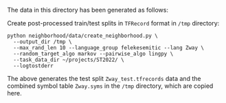 The data in this directory has been generated as follows:

Create post-processed train/test splits in `TFRecord` format in `/tmp` directory:

```shell
python neighborhood/data/create_neighborhood.py \
  --output_dir /tmp \
  --max_rand_len 10 --language_group felekesemitic --lang Zway \
  --random_target_algo markov --pairwise_algo lingpy \
  --task_data_dir ~/projects/ST2022/ \
  --logtostderr
```

The above generates the test split `Zway_test.tfrecords` data and the combined
symbol table `Zway.syms` in the `/tmp` directory, which are copied here.
